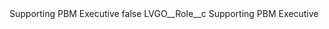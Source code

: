 <?xml version="1.0" encoding="UTF-8"?>
<CustomMetadata xmlns="http://soap.sforce.com/2006/04/metadata" xmlns:xsi="http://www.w3.org/2001/XMLSchema-instance" xmlns:xsd="http://www.w3.org/2001/XMLSchema">
    <label>Supporting PBM Executive</label>
    <protected>false</protected>
    <values>
        <field>LVGO__Role__c</field>
        <value xsi:type="xsd:string">Supporting PBM Executive</value>
    </values>
</CustomMetadata>
